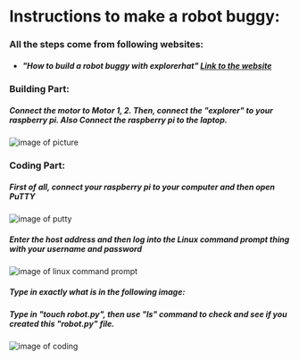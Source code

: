 # Instructions to make a robot buggy:
### All the steps come from following websites:
  * ##### "How to build a robot buggy with explorerhat" [Link to the website](https://projects.raspberrypi.org/en/projects/explorer-hat-buggy)

### Building Part:
##### Connect the motor to Motor 1, 2. Then, connect the "explorer" to your raspberry pi. Also Connect the raspberry pi to the laptop.
![image of picture](https://timacw.weebly.com/uploads/1/3/2/1/132123452/1_orig.jpg)

### Coding Part:
##### First of all, connect your raspberry pi to your computer and then open PuTTY 
![image of putty](https://images.ctfassets.net/0lvk5dbamxpi/3128zvPEmpHTiBw8mDQj5w/fcc8610ddf64e53cbef743190984afe8/PuTTY_Windows_configuration_and_connection_screen_with_profile_save_option)
##### Enter the host address and then log into the Linux command prompt thing with your username and password
![image of linux command prompt](https://tutorials-raspberrypi.de/wp-content/uploads/2014/03/putty2.png)
##### Type in exactly what is in the following image:

##### Type in "touch robot.py", then use "ls" command to check and see if you created this "robot.py" file.
![image of coding]()
